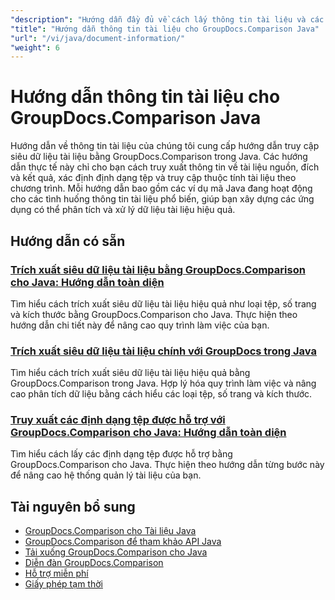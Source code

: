 ```yaml
---
"description": "Hướng dẫn đầy đủ về cách lấy thông tin tài liệu và các định dạng được hỗ trợ bằng GroupDocs.Comparison cho Java."
"title": "Hướng dẫn thông tin tài liệu cho GroupDocs.Comparison Java"
"url": "/vi/java/document-information/"
"weight": 6
---
```


# Hướng dẫn thông tin tài liệu cho GroupDocs.Comparison Java

Hướng dẫn về thông tin tài liệu của chúng tôi cung cấp hướng dẫn truy cập siêu dữ liệu tài liệu bằng GroupDocs.Comparison trong Java. Các hướng dẫn thực tế này chỉ cho bạn cách truy xuất thông tin về tài liệu nguồn, đích và kết quả, xác định định dạng tệp và truy cập thuộc tính tài liệu theo chương trình. Mỗi hướng dẫn bao gồm các ví dụ mã Java đang hoạt động cho các tình huống thông tin tài liệu phổ biến, giúp bạn xây dựng các ứng dụng có thể phân tích và xử lý dữ liệu tài liệu hiệu quả.

## Hướng dẫn có sẵn

### [Trích xuất siêu dữ liệu tài liệu bằng GroupDocs.Comparison cho Java: Hướng dẫn toàn diện](./extract-document-info-groupdocs-comparison-java/)
Tìm hiểu cách trích xuất siêu dữ liệu tài liệu hiệu quả như loại tệp, số trang và kích thước bằng GroupDocs.Comparison cho Java. Thực hiện theo hướng dẫn chi tiết này để nâng cao quy trình làm việc của bạn.

### [Trích xuất siêu dữ liệu tài liệu chính với GroupDocs trong Java](./groupdocs-comparison-java-document-extraction/)
Tìm hiểu cách trích xuất siêu dữ liệu tài liệu hiệu quả bằng GroupDocs.Comparison trong Java. Hợp lý hóa quy trình làm việc và nâng cao phân tích dữ liệu bằng cách hiểu các loại tệp, số trang và kích thước.

### [Truy xuất các định dạng tệp được hỗ trợ với GroupDocs.Comparison cho Java: Hướng dẫn toàn diện](./groupdocs-comparison-java-supported-formats/)
Tìm hiểu cách lấy các định dạng tệp được hỗ trợ bằng GroupDocs.Comparison cho Java. Thực hiện theo hướng dẫn từng bước này để nâng cao hệ thống quản lý tài liệu của bạn.

## Tài nguyên bổ sung

- [GroupDocs.Comparison cho Tài liệu Java](https://docs.groupdocs.com/comparison/java/)
- [GroupDocs.Comparison để tham khảo API Java](https://reference.groupdocs.com/comparison/java/)
- [Tải xuống GroupDocs.Comparison cho Java](https://releases.groupdocs.com/comparison/java/)
- [Diễn đàn GroupDocs.Comparison](https://forum.groupdocs.com/c/comparison)
- [Hỗ trợ miễn phí](https://forum.groupdocs.com/)
- [Giấy phép tạm thời](https://purchase.groupdocs.com/temporary-license/)